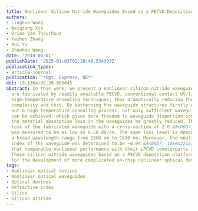 ```yaml
---
title: Nonlinear Silicon Nitride Waveguides Based on a PECVD Deposition Platform
authors:
- Linghua Wang
- Weiqiang Xie
- Dries Van Thourhout
- Yazhen Zhang
- Hui Yu
- Shaohao Wang
date: '2018-04-01'
publishDate: '2025-01-03T02:26:48.534393Z'
publication_types:
- article-journal
publication: '*Opt. Express, OE*'
doi: 10.1364/OE.26.009645
abstract: In this work, we present a nonlinear silicon nitride waveguide. These waveguide
  are fabricated by readily available PECVD, conventional contact UV-lithography and
  high-temperature annealing techniques, thus dramatically reducing the processing
  complexity and cost. By patterning the waveguide structures firstly and then carrying
  out a high-temperature annealing process, not only sufficient waveguide thickness
  can be achieved, which gives more freedom to waveguide dispersion control, but also
  the material absorption loss in the waveguides be greatly reduced. The linear optical
  loss of the fabricated waveguide with a cross-section of 2.0 &#x00D7; 0.58 &#x00B5;m2
  was measured to be as low as 0.58 dB/cm. The same loss level is demonstrated over
  a broad wavelength range from 1500 nm to 1630 nm. Moreover, the nonlinear refractive
  index of the waveguide was determined to be ~6.94 &#x00D7; 10&#x2212;19 m2/W, indicating
  that comparable nonlinear performance with their LPCVD counterparts is expected.
  These silicon nitride waveguides based on a PECVD deposition platform can be useful
  for the development of more complicated on-chip nonlinear optical devices or circuits.
tags:
- Nonlinear optical devices
- Nonlinear optical waveguides
- Optical devices
- Refractive index
- Silica
- Silicon nitride
---
```

